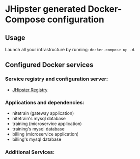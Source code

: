 # JHipster generated Docker-Compose configuration

## Usage

Launch all your infrastructure by running: `docker-compose up -d`.

## Configured Docker services

### Service registry and configuration server:

- [JHipster Registry](http://localhost:8761)

### Applications and dependencies:

- nitetrain (gateway application)
- nitetrain's mysql database
- training (microservice application)
- training's mysql database
- billing (microservice application)
- billing's mysql database

### Additional Services:
